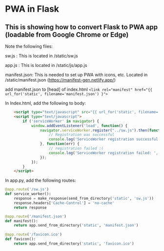 # PWA in Flask

## This is showing how to convert Flask to PWA app (loadable from Google Chrome or Edge)

Note the following files:

 sw.js : This is located in /static/sw.js

 app.js : This is located in /static/js/app.js

 manifest.json: This is needed to set up PWA with icons, etc. Located in /static/manifest.json (<https://manifest-gen.netlify.app/>)

 add manifest.json to [head] of index.html `<link rel="manifest" href="{{ url_for('static', filename='manifest.json') }">`

 In Index.html, add the following to body:

```html
    <script type="text/javascript" src="{{ url_for('static', filename='js/app.js') }}"></script>
    <script type="text/javascript">
        if ('serviceWorker' in navigator) {
            window.addEventListener('load', function() {
                navigator.serviceWorker.register("../sw.js").then(function(registration) {
                    // Registration was successful
                    console.log('ServiceWorker registration successful with scope: ', registration.scope);
                }, function(err) {
                    // registration failed :(
                    console.log('ServiceWorker registration failed: ', err);
                });
            });
        }
    </script>
```

In app.py, add the following routes:

```python
@app.route('/sw.js')
def service_worker():
    response = make_response(send_from_directory('static', 'sw.js'))
    response.headers['Cache-Control'] = 'no-cache'
    return response

@app.route('/manifest.json')
def manifest():
    return app.send_from_directory('static', 'manifest.json')
  
@app.route('/favicon.ico')
def favicon():
    return app.send_from_directory('static', 'favicon.ico')
```
